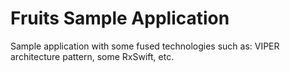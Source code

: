 # Fruits Sample Application

Sample application with some fused technologies such as:
VIPER architecture pattern, some RxSwift, etc.